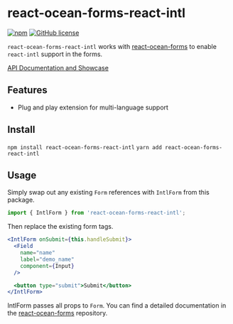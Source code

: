 # react-ocean-forms-react-intl
[![npm](https://img.shields.io/npm/v/react-ocean-forms-react-intl.svg)](https://www.npmjs.com/package/react-ocean-forms-react-intl)
[![GitHub license](https://img.shields.io/github/license/environment-agency-austria/react-ocean-forms-react-intl.svg)](https://github.com/environment-agency-austria/react-ocean-forms-react-intl/blob/master/LICENSE)

`react-ocean-forms-react-intl` works with [react-ocean-forms](https://github.com/environment-agency-austria/react-ocean-forms)
to enable `react-intl` support in the forms.

[API Documentation and Showcase](https://environment-agency-austria.github.io/forms-showcase/#/)

## Features
* Plug and play extension for multi-language support

## Install
```npm install react-ocean-forms-react-intl```
```yarn add react-ocean-forms-react-intl```

## Usage
Simply swap out any existing `Form` references with `IntlForm` from this package.

```js
import { IntlForm } from 'react-ocean-forms-react-intl';
```

Then replace the existing form tags.

```jsx
<IntlForm onSubmit={this.handleSubmit}>
  <Field
    name="name"
    label="demo_name"
    component={Input}
  />

  <button type="submit">Submit</button>
</IntlForm>
```

IntlForm passes all props to `Form`. You can find a detailed documentation
in the [react-ocean-forms](https://github.com/environment-agency-austria/react-ocean-forms) repository.

